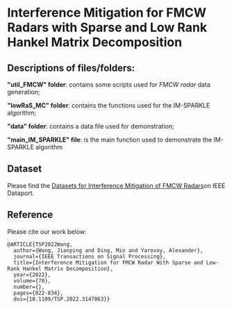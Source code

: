 # Interference Mitigation for FMCW Radars with Sparse and Low Rank Hankel Matrix Decomposition

## Descriptions of files/folders:
 **"util_FMCW" folder**: contains some scripts used for *FMCW radar* data generation;
 
 **"lowRaS_MC" folder**: contains the functions used for the IM-SPARKLE algorithm;
 
 **"data" folder**: contains a data file used for demonstration;
 
 **"main_IM_SPARKLE" file**: is the main function used to demonstrate the IM-SPARKLE algorithm

## Dataset
Please find the [Datasets for Interference Mitigation of FMCW Radars](http://ieee-dataport.org/documents/datasets-interference-mitigation-fmcw-radars)on IEEE Dataport.

## Reference 

Please cite our work below:
```
@ARTICLE{TSP2022Wang,
  author={Wang, Jianping and Ding, Min and Yarovoy, Alexander},
  journal={IEEE Transactions on Signal Processing}, 
  title={Interference Mitigation for FMCW Radar With Sparse and Low-Rank Hankel Matrix Decomposition}, 
  year={2022},
  volume={70},
  number={},
  pages={822-834},
  doi={10.1109/TSP.2022.3147863}}
```
